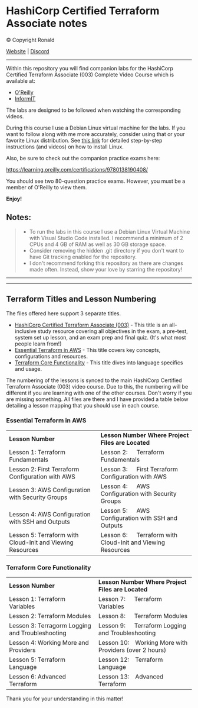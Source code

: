 # HashiCorp Certified Terraform Associate notes
©️ Copyright Ronald

[Website](https://prowse.tech)  |  [Discord](https://discord.gg/mggw8VGzUp)

---

Within this repository you will find companion labs for the HashiCorp Certified Terraform Associate (003) Complete Video Course which is available at:

- [O'Reilly](https://learning.oreilly.com/videos/hashicorp-certified-terraform/9780138195366/)
- [InformIT](https://bit.ly/3xzLc52)

The labs are designed to be followed when watching the corresponding videos.

During this course I use a Debian Linux virtual machine for the labs. If you want to follow along with me more accurately, consider using that or your favorite Linux distribution. See [this link](https://prowse.tech/linux-installs/) for detailed step-by-step instructions (and videos) on how to install Linux.

Also, be sure to check out the companion practice exams here:  

https://learning.oreilly.com/certifications/9780138190408/ 

You should see two 80-question practice exams. However, you must be a member of O'Reilly to view them.

**Enjoy!**

## Notes: 
> - To run the labs in this course I use a Debian Linux Virtual Machine with Visual Studio Code installed. I recommend a minimum of 2 CPUs and 4 GB of RAM as well as 30 GB storage space. 
> - Consider removing the hidden .git directory if you don't want to have Git tracking enabled for the repository.
> - I don't recommend forking this repository as there are changes made often. Instead, show your love by starring the repository!

---
---

## Terraform Titles and Lesson Numbering
The files offered here support 3 separate titles.

- [HashiCorp Certified Terraform Associate (003)](https://bit.ly/3xzLc52) - This title is an all-inclusive study resource covering all objectives in the exam, a pre-test, system set up lesson, and an exam prep and final quiz. (It's what most people learn from!)
- [Essential Terraform in AWS](https://www.informit.com/store/essential-terraform-in-aws-video-course-9780138312190#) - This title covers key concepts, configurations and resources. 
- [Terraform Core Functionality](https://www.informit.com/store/terraform-core-functionality-video-course-9780138312732) - This title dives into language specifics and usage.

The numbering of the lessons is synced to the main HashiCorp Certified Terraform Associate (003) video course. Due to this, the numbering will be different if you are learning with one of the other courses. Don't worry if you are missing something. All files are there and I have provided a table below detailing a lesson mapping that you should use in each course. 

### Essential Terraform in AWS
|     |     |
| --- | --- |
| **Lesson Number** | **Lesson Number Where Project Files are Located** |
| Lesson 1: Terraform Fundamentals | Lesson 2:   Terraform Fundamentals |
| Lesson 2: First Terraform Configuration with AWS | Lesson 3:   First Terraform Configuration with AWS |
| Lesson 3: AWS Configuration with Security Groups | Lesson 4:   AWS Configuration with Security Groups |
| Lesson 4: AWS Configuration with SSH and Outputs | Lesson 5:   AWS Configuration with SSH and Outputs |
| Lesson 5: Terraform with Cloud-Init and Viewing Resources | Lesson 6:   Terraform with Cloud-Init and Viewing Resources |


### Terraform Core Functionality
|     |     |
| --- | --- |
| **Lesson Number** | **Lesson Number Where Project Files are Located** |
| Lesson 1: Terraform Variables | Lesson 7:   Terraform Variables |
| Lesson 2: Terraform Modules | Lesson 8:   Terraform Modules |
| Lesson 3: Terragorm Logging and Troubleshooting | Lesson 9:   Terraform Logging and Troubleshooting |
| Lesson 4: Working More and Providers | Lesson 10:  Working More with Providers (over 2 hours) |
| Lesson 5: Terraform Language | Lesson 12:  Terraform Language |
| Lesson 6: Advanced Terraform | Lesson 13:  Advanced Terraform |

Thank you for your understanding in this matter!